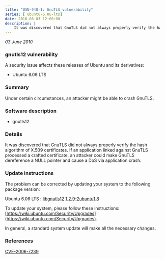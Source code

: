 ```yaml
---
title: "USN-948-1: GnuTLS vulnerability"
series: [ ubuntu-6.06-lts]
date: 2010-06-03 12:00:00
description: |
    It was discovered that GnuTLS did not always properly verify the hash algorithm of X.509 certificates. If an application linked against GnuTLS processed a crafted certificate, an attacker could make GnuTLS dereference a NULL pointer and cause a DoS via application crash. 
--- 
```

 
 

*03 June 2010*

### gnutls12 vulnerability

A security issue affects these releases of Ubuntu and its derivatives:

* Ubuntu 6.06 LTS

### Summary

Under certain circumstances, an attacker might be able to crash GnuTLS. 

### Software description

* gnutls12 

### Details

It was discovered that GnuTLS did not always properly verify the hash algorithm of X.509 certificates. If an application linked against GnuTLS processed a crafted certificate, an attacker could make GnuTLS dereference a NULL pointer and cause a DoS via application crash. 

### Update instructions

The problem can be corrected by updating your system to the following package version:

Ubuntu 6.06 LTS
 : [libgnutls12](https://launchpad.net/ubuntu/+source/gnutls12) <span> [1.2.9-2ubuntu1.8](https://launchpad.net/ubuntu/+source/gnutls12/1.2.9-2ubuntu1.8) </span> 

To update your system, please follow these instructions: [https://wiki.ubuntu.com/Security/Upgrades](https://wiki.ubuntu.com/Security/Upgrades).

In general, a standard system update will make all the necessary changes. 

### References

 
 [CVE-2006-7239](http://people.ubuntu.com/~ubuntu-security/cve/CVE-2006-7239)
 

